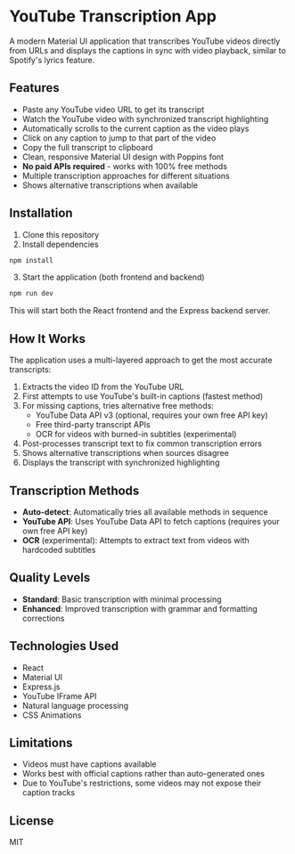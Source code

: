 # YouTube Transcription App

A modern Material UI application that transcribes YouTube videos directly from URLs and displays the captions in sync with video playback, similar to Spotify's lyrics feature.

## Features

- Paste any YouTube video URL to get its transcript
- Watch the YouTube video with synchronized transcript highlighting
- Automatically scrolls to the current caption as the video plays
- Click on any caption to jump to that part of the video
- Copy the full transcript to clipboard
- Clean, responsive Material UI design with Poppins font
- **No paid APIs required** - works with 100% free methods
- Multiple transcription approaches for different situations
- Shows alternative transcriptions when available

## Installation

1. Clone this repository
2. Install dependencies

```bash
npm install
```

3. Start the application (both frontend and backend)

```bash
npm run dev
```

This will start both the React frontend and the Express backend server.

## How It Works

The application uses a multi-layered approach to get the most accurate transcripts:

1. Extracts the video ID from the YouTube URL
2. First attempts to use YouTube's built-in captions (fastest method)
3. For missing captions, tries alternative free methods:
   - YouTube Data API v3 (optional, requires your own free API key)
   - Free third-party transcript APIs
   - OCR for videos with burned-in subtitles (experimental)
4. Post-processes transcript text to fix common transcription errors
5. Shows alternative transcriptions when sources disagree
6. Displays the transcript with synchronized highlighting

## Transcription Methods

- **Auto-detect**: Automatically tries all available methods in sequence
- **YouTube API**: Uses YouTube Data API to fetch captions (requires your own free API key)
- **OCR** (experimental): Attempts to extract text from videos with hardcoded subtitles

## Quality Levels

- **Standard**: Basic transcription with minimal processing
- **Enhanced**: Improved transcription with grammar and formatting corrections

## Technologies Used

- React
- Material UI
- Express.js
- YouTube IFrame API
- Natural language processing
- CSS Animations

## Limitations

- Videos must have captions available
- Works best with official captions rather than auto-generated ones
- Due to YouTube's restrictions, some videos may not expose their caption tracks

## License

MIT 